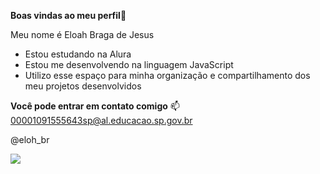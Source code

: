 **Boas vindas ao meu perfil**💙
 
 Meu nome é Eloah Braga de Jesus

- Estou estudando na Alura
- Estou me desenvolvendo na linguagem JavaScript
- Utilizo esse espaço para minha organização e compartilhamento dos meu projetos desenvolvidos

**Você pode entrar em contato comigo** 📫
00001091555643sp@al.educacao.sp.gov.br

@eloh_br

![](https://s03.video.glbimg.com/x216/3540010.jpg)
